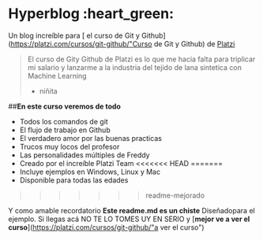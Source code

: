 # Hyperblog :heart_green:
Un blog increíble para [ el curso de Git y Github](https://platzi.com/cursos/git-github/"Curso de Git y Github) de [Platzi](https://platzi.com/"Platzi")
>El curso de Gity Github de Platzi es lo que me hacia falta para triplicar mi salario y lanzarme a la industria del tejido de lana sintetica con Machine Learning
>  - niñita

##**En este curso veremos de todo** 
* Todos los comandos de git 
* El flujo de trabajo en Github
* El verdadero amor por las buenas practicas
* Trucos muy locos del profesor 
* Las personalidades múltiples de Freddy
* Creado por el increíble Platzi Team
<<<<<<< HEAD
=======
* Incluye ejemplos en Windows, Linux y Mac
* Disponible para todas las edades
>>>>>>> readme-mejorado

Y como amable recordatorio **Este readme.md es un chiste** Diseñadopara el ejemplo. Si llegas acá NO TE LO TOMES UY EN SERIO  y [**mejor ve a ver el curso**](https://platzi.com/cursos/git-github/"a ver el curso")